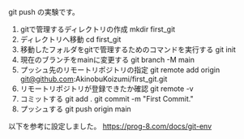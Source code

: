git push の実験です。

1. gitで管理するディレクトリの作成
mkdir first_git
2. ディレクトリへ移動
cd first_git
3. 移動したフォルダをgitで管理するためのコマンドを実行する
git init
4. 現在のブランチをmainに変更する
git branch -M main
5. プッシュ先のリモートリポジトリの指定
git remote add origin git@github.com:AkinobuKoizumi/first_git.git
6. リモートリポジトリが登録できたか確認
git remote -v
7. コミットする
git add .
git commit -m "First Commit."
8. プッシュする
git push origin main


以下を参考に設定しました。
https://prog-8.com/docs/git-env